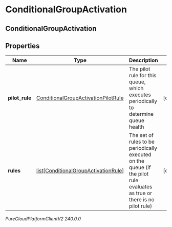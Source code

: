 # ConditionalGroupActivation

## ConditionalGroupActivation

## Properties

|Name | Type | Description | Notes|
|------------ | ------------- | ------------- | -------------|
| **pilot_rule** | [ConditionalGroupActivationPilotRule](ConditionalGroupActivationPilotRule) | The pilot rule for this queue, which executes periodically to determine queue health | [optional] |
| **rules** | [list[ConditionalGroupActivationRule]](ConditionalGroupActivationRule) | The set of rules to be periodically executed on the queue (if the pilot rule evaluates as true or there is no pilot rule) | [optional] |



_PureCloudPlatformClientV2 240.0.0_
